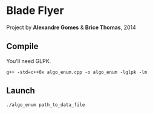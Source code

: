 Blade Flyer
===========

Project by **Alexandre Gomes** & **Brice Thomas**, 2014

Compile
-------

You'll need GLPK.

```g++ -std=c++0x algo_enum.cpp -o algo_enum -lglpk -lm```

Launch
------

```./algo_enum path_to_data_file```
